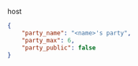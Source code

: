 host
```json
{
    "party_name": "<name>'s party",
    "party_max": 6,
    "party_public": false
}
```